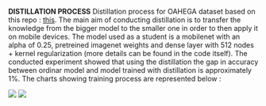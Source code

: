 **DISTILLATION PROCESS**
Distillation process for OAHEGA dataset based on this repo : <a href=https://github.com/johnkorn/distillation>this</a>.
The main aim of conducting distillation is to transfer the knowledge from the bigger model to the smaller one in order to then apply it on mobile devices. The model used as a student is a mobilenet with an alpha of 0.25, pretreined imagenet weights and dense layer with 512 nodes + kernel regularization (more details can be found in the code itself). The conducted experiment showed that using the distillation the gap in accuracy between ordinar model and model trained with distillation is approximately 1%. The charts showing training process are represented below :

<IMG src='comparison_distill_acc.png'>
  


<IMG src='comparison_distill_loss.png'>
